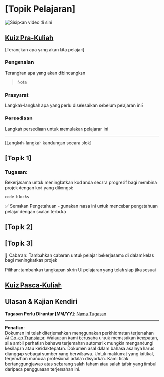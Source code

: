 <!--
CO_OP_TRANSLATOR_METADATA:
{
  "original_hash": "0494be70ad7fadd13a8c3d549c23e355",
  "translation_date": "2025-08-28T00:52:35+00:00",
  "source_file": "lesson-template/README.md",
  "language_code": "ms"
}
-->
# [Topik Pelajaran]

![Sisipkan video di sini](../../../lesson-template/video-url)

## [Kuiz Pra-Kuliah](../../../lesson-template/quiz-url)

[Terangkan apa yang akan kita pelajari]

### Pengenalan

Terangkan apa yang akan dibincangkan

> Nota

### Prasyarat

Langkah-langkah apa yang perlu diselesaikan sebelum pelajaran ini?

### Persediaan

Langkah persediaan untuk memulakan pelajaran ini

---

[Langkah-langkah kandungan secara blok]

## [Topik 1]

### Tugasan:

Bekerjasama untuk meningkatkan kod anda secara progresif bagi membina projek dengan kod yang dikongsi:

```html
code blocks
```

✅ Semakan Pengetahuan - gunakan masa ini untuk mencabar pengetahuan pelajar dengan soalan terbuka

## [Topik 2]

## [Topik 3]

🚀 Cabaran: Tambahkan cabaran untuk pelajar bekerjasama di dalam kelas bagi meningkatkan projek

Pilihan: tambahkan tangkapan skrin UI pelajaran yang telah siap jika sesuai

## [Kuiz Pasca-Kuliah](../../../lesson-template/quiz-url)

## Ulasan & Kajian Kendiri

**Tugasan Perlu Dihantar [MM/YY]**: [Nama Tugasan](assignment.md)

---

**Penafian**:  
Dokumen ini telah diterjemahkan menggunakan perkhidmatan terjemahan AI [Co-op Translator](https://github.com/Azure/co-op-translator). Walaupun kami berusaha untuk memastikan ketepatan, sila ambil perhatian bahawa terjemahan automatik mungkin mengandungi kesilapan atau ketidaktepatan. Dokumen asal dalam bahasa asalnya harus dianggap sebagai sumber yang berwibawa. Untuk maklumat yang kritikal, terjemahan manusia profesional adalah disyorkan. Kami tidak bertanggungjawab atas sebarang salah faham atau salah tafsir yang timbul daripada penggunaan terjemahan ini.